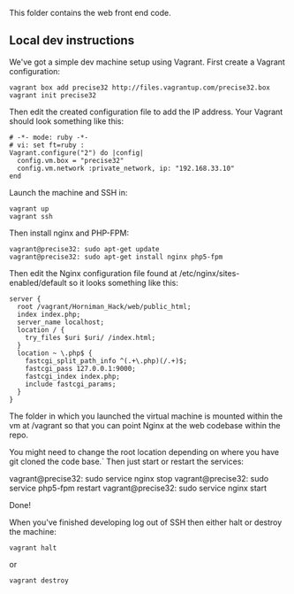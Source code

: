 This folder contains the web front end code.


## Local dev instructions

We've got a simple dev machine setup using Vagrant. First create a Vagrant
configuration:

    vagrant box add precise32 http://files.vagrantup.com/precise32.box
    vagrant init precise32

Then edit the created configuration file to add the IP address. Your Vagrant
should look something like this:

    # -*- mode: ruby -*-
    # vi: set ft=ruby :
    Vagrant.configure("2") do |config|
      config.vm.box = "precise32"
      config.vm.network :private_network, ip: "192.168.33.10"
    end

Launch the machine and SSH in:

    vagrant up
    vagrant ssh

Then install nginx and PHP-FPM:

    vagrant@precise32: sudo apt-get update
    vagrant@precise32: sudo apt-get install nginx php5-fpm

Then edit the Nginx configuration file found at
/etc/nginx/sites-enabled/default
so it looks something like this:

    server {
      root /vagrant/Horniman_Hack/web/public_html;
      index index.php;
      server_name localhost;
      location / {
        try_files $uri $uri/ /index.html;
      }
      location ~ \.php$ {
        fastcgi_split_path_info ^(.+\.php)(/.+)$;
        fastcgi_pass 127.0.0.1:9000;
        fastcgi_index index.php;
        include fastcgi_params;
      }
    }

The folder in which you launched the virtual machine is mounted within the
vm at /vagrant so that you can point Nginx at the web codebase within the repo.

You might need to change the root location depending on where you have git
cloned the code base.`
Then just start or restart the services:

   vagrant@precise32: sudo service nginx stop
   vagrant@precise32: sudo service php5-fpm restart
   vagrant@precise32: sudo service nginx start

Done!

When you've finished developing log out of SSH then either halt or destroy the machine:

    vagrant halt

or

    vagrant destroy







